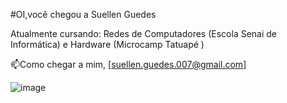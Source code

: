 #OI,você chegou a Suellen Guedes

Atualmente cursando: Redes de Computadores (Escola Senai de Informática) e Hardware (Microcamp Tatuapé )

📫Como chegar a mim, [suellen.guedes.007@gmail.com] 

![image](https://user-images.githubusercontent.com/78150890/120321923-3e4ef680-c2ba-11eb-8802-d0fb380eeb37.png)




